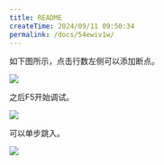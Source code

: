 ```yaml
---
title: README
createTime: 2024/09/11 09:50:34
permalink: /docs/54ewiv1w/
---
```

如下图所示，点击行数左侧可以添加断点。

![](1.png)

之后F5开始调试。

![](2.png)

可以单步跳入。

![](3.png)
